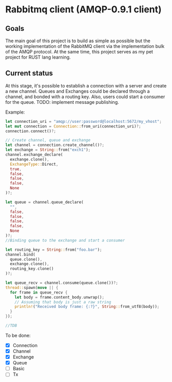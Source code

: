 # Rabbitmq client (AMQP-0.9.1 client)

## Goals
The main goal of this project is to build as simple as possible but the working implementation of the RabbitMQ client
via the implementation bulk of the AMQP protocol. At the same time, this project serves as my pet project for RUST lang learning.

## Current status
At this stage, it's possible to establish a connection with a server and create a new channel. Queues and Exchanges could be
declared through a channel, and bonded with a routing key. Also, users could start a consumer for the queue.
TODO: implement message publishing.

Example:
```rust
let connection_uri = "amqp://user:password@localhost:5672/my_vhost";
let mut connection = Connection::from_uri(connection_uri)?;
connection.connect()?;

// Create channel, queue and exchange
let channel = connection.create_channel()?;
let exchange = String::from("exch1");
channel.exchange_declare(
  exchange.clone(),
  ExchangeType::Direct,
  true,
  false,
  false,
  false,
  None
)?;

let queue = channel.queue_declare(
  "",
  false,
  false,
  false,
  false,
  None
)?;
//Binding queue to the exchange and start a consumer

let routing_key = String::from("foo.bar");
channel.bind(
  queue.clone(),
  exchange.clone(),
  routing_key.clone()
)?;

let queue_recv = channel.consume(queue.clone())?;
thread::spawn(move || {
  for frame in queue_recv {
    let body = frame.content_body.unwrap();
    // Assuming that body is just a raw string
    println!("Received body frame: {:?}", String::from_utf8(body));
  }
});

//TDB
```
To be done:
- [x] Connection
- [x] Channel
- [X] Exchange
- [x] Queue
- [ ] Basic
- [ ] Tx

